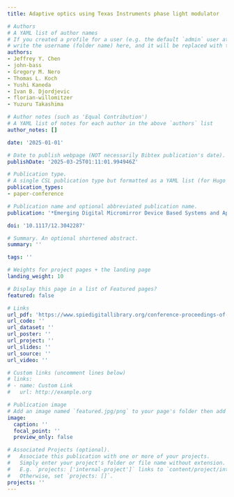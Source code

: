 ```yaml
---
title: Adaptive optics using Texas Instruments phase light modulator

# Authors
# A YAML list of author names
# If you created a profile for a user (e.g. the default `admin` user at `content/authors/admin/`), 
# write the username (folder name) here, and it will be replaced with their full name and linked to their profile.
authors:
- Jeffrey Y. Chen
- john-bass
- Gregory M. Nero
- Thomas L. Koch
- Yushi Kaneda
- Ivan B. Djordjevic
- florian-willomitzer
- Yuzuru Takashima

# Author notes (such as 'Equal Contribution')
# A YAML list of notes for each author in the above `authors` list
author_notes: []

date: '2025-01-01'

# Date to publish webpage (NOT necessarily Bibtex publication's date).
publishDate: '2025-03-25T01:11:01.994946Z'

# Publication type.
# A single CSL publication type but formatted as a YAML list (for Hugo requirements).
publication_types:
- paper-conference

# Publication name and optional abbreviated publication name.
publication: '*Emerging Digital Micromirror Device Based Systems and Applications XVII*'

doi: '10.1117/12.3042287'

# Summary. An optional shortened abstract.
summary: ''

tags: ''

# Weights for project pages + the landing page
landing_weight: 10

# Display this page in a list of Featured pages?
featured: false

# Links
url_pdf: 'https://www.spiedigitallibrary.org/conference-proceedings-of-spie/13383/3042287/Adaptive-optics-using-Texas-Instruments-phase-light-modulator/10.1117/12.3042287.full'
url_code: ''
url_dataset: ''
url_poster: ''
url_project: ''
url_slides: ''
url_source: ''
url_video: ''

# Custom links (uncomment lines below)
# links:
# - name: Custom Link
#   url: http://example.org

# Publication image
# Add an image named `featured.jpg/png` to your page's folder then add a caption below.
image:
  caption: ''
  focal_point: ''
  preview_only: false

# Associated Projects (optional).
#   Associate this publication with one or more of your projects.
#   Simply enter your project's folder or file name without extension.
#   E.g. `projects: ['internal-project']` links to `content/project/internal-project/index.md`.
#   Otherwise, set `projects: []`.
projects: ''
---
```

